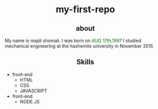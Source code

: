 <h1 align="center">my-first-repo</h1>

<h2 align="center">about</h2>
<p"align="left"> My name is majdi shomali. I was born on <font color="green"> AUG 17th,1997 </font> 
 I studied mechanical engineering at the hashemite university in November 2015 </p>
<h2 align="center">Skills</h2>

- front-end
  - HTML
  - CSS
  -  JAVASCRIPT
- front-end
   - NODE.JS

